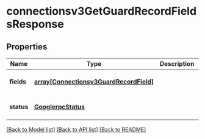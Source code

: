 # connectionsv3GetGuardRecordFieldsResponse

## Properties
Name | Type | Description | Notes
------------ | ------------- | ------------- | -------------
**fields** | [**array[Connectionsv3GuardRecordField]**](Connectionsv3GuardRecordField.md) |  | [optional] [default to null]
**status** | [**GooglerpcStatus**](GooglerpcStatus.md) |  | [optional] [default to null]

[[Back to Model list]](../README.md#documentation-for-models) [[Back to API list]](../README.md#documentation-for-api-endpoints) [[Back to README]](../README.md)


